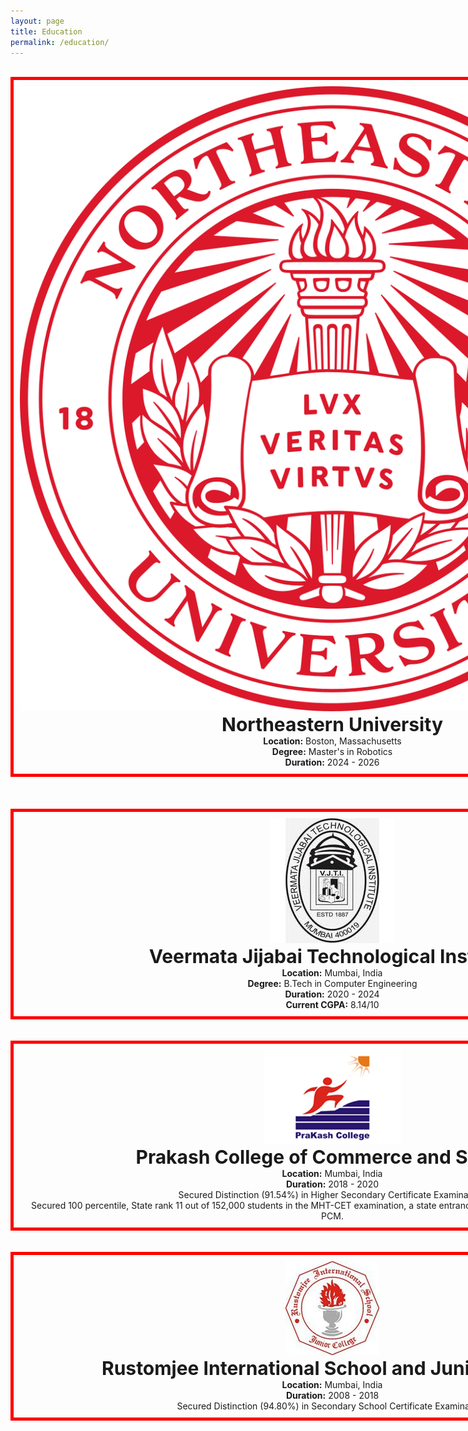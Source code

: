 ```yaml
---
layout: page
title: Education
permalink: /education/
---
```


<html>
<head>
<style>
#bordering{
  width: 1000px;
  height: 100x;
  padding: 10px;
  border: 5px solid red;
  margin: 0;
}
</style>
</head>
</html>

<br>
<center>
<div id="bordering">
<center>
<img title="Northeastern University" alt="Alt text" src="/images/Northeastern_seal.svg.png">
</center>

<center>
<b style="font-size:30px"> Northeastern University </b> 
<br>
<b> Location:</b> Boston, Massachusetts
<br>
<b> Degree:</b> Master's in Robotics
<br>
<b> Duration:</b> 2024 - 2026
<br>
</center>
</div>

<br>
<br>


<br>
<center>
<div id="bordering">
<center>
<img title="Veermata Jijabai Technological Institute" alt="Alt text" src="/images/vjti.jpg">
</center>

<center>
<b style="font-size:30px"> Veermata Jijabai Technological Institute</b> 
<br>
<b> Location:</b> Mumbai, India
<br>
<b> Degree:</b> B.Tech in Computer Engineering
<br>
<b> Duration:</b> 2020 - 2024
<br>
<b> Current CGPA:</b> 8.14/10
</center>
</div>

<br>
<br>

<div id="bordering">
<center>
<img title="Prakash College of Commerce and Science" alt="Alt text" src="/images/prakashclg.jpg">
</center>

<center>
<b style="font-size:30px"> Prakash College of Commerce and Science </b> 

<br>
<b> Location:</b> Mumbai, India
<br>
<b> Duration:</b> 2018 - 2020<br>
Secured Distinction (91.54%) in Higher Secondary Certificate Examination.<br>
Secured 100 percentile, State rank 11 out of 152,000 students in the MHT-CET examination, a state entrance examination for engineering majors in PCM.
</center>
</div>
<br>
<br>

<div id="bordering">
<center>
<img title="Rustomjee International School and Junior College" alt="Alt text" src="/images/ris.jpg">
</center>

<center>
<b style="font-size:30px"> Rustomjee International School and Junior College</b> 
<br>
<b> Location:</b> Mumbai, India
<br>
<b> Duration:</b> 2008 - 2018<br>
Secured Distinction (94.80%) in Secondary School Certificate Examination.
</center>
</div>
</center>






